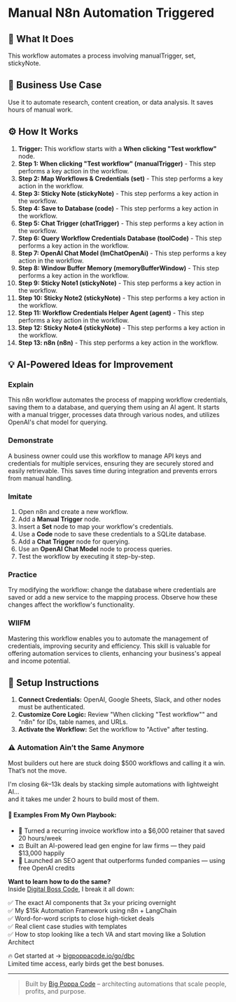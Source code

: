 # Manual N8n Automation Triggered

## 🚀 What It Does
This workflow automates a process involving manualTrigger, set, stickyNote.

## 💼 Business Use Case
Use it to automate research, content creation, or data analysis. It saves hours of manual work.

## ⚙️ How It Works
1.  **Trigger:** This workflow starts with a **When clicking "Test workflow"** node.
2. **Step 1: When clicking "Test workflow" (manualTrigger)** - This step performs a key action in the workflow.
3. **Step 2: Map Workflows & Credentials (set)** - This step performs a key action in the workflow.
4. **Step 3: Sticky Note (stickyNote)** - This step performs a key action in the workflow.
5. **Step 4: Save to Database (code)** - This step performs a key action in the workflow.
6. **Step 5: Chat Trigger (chatTrigger)** - This step performs a key action in the workflow.
7. **Step 6: Query Workflow Credentials Database (toolCode)** - This step performs a key action in the workflow.
8. **Step 7: OpenAI Chat Model (lmChatOpenAi)** - This step performs a key action in the workflow.
9. **Step 8: Window Buffer Memory (memoryBufferWindow)** - This step performs a key action in the workflow.
10. **Step 9: Sticky Note1 (stickyNote)** - This step performs a key action in the workflow.
11. **Step 10: Sticky Note2 (stickyNote)** - This step performs a key action in the workflow.
12. **Step 11: Workflow Credentials Helper Agent (agent)** - This step performs a key action in the workflow.
13. **Step 12: Sticky Note4 (stickyNote)** - This step performs a key action in the workflow.
14. **Step 13: n8n (n8n)** - This step performs a key action in the workflow.

## 💡 AI-Powered Ideas for Improvement
### Explain
This n8n workflow automates the process of mapping workflow credentials, saving them to a database, and querying them using an AI agent. It starts with a manual trigger, processes data through various nodes, and utilizes OpenAI's chat model for querying.

### Demonstrate
A business owner could use this workflow to manage API keys and credentials for multiple services, ensuring they are securely stored and easily retrievable. This saves time during integration and prevents errors from manual handling.

### Imitate
1. Open n8n and create a new workflow.
2. Add a **Manual Trigger** node.
3. Insert a **Set** node to map your workflow's credentials.
4. Use a **Code** node to save these credentials to a SQLite database.
5. Add a **Chat Trigger** node for querying.
6. Use an **OpenAI Chat Model** node to process queries.
7. Test the workflow by executing it step-by-step.

### Practice
Try modifying the workflow: change the database where credentials are saved or add a new service to the mapping process. Observe how these changes affect the workflow's functionality.

### WIIFM
Mastering this workflow enables you to automate the management of credentials, improving security and efficiency. This skill is valuable for offering automation services to clients, enhancing your business's appeal and income potential.

## 🔧 Setup Instructions
1. **Connect Credentials:** OpenAI, Google Sheets, Slack, and other nodes must be authenticated.
2. **Customize Core Logic:** Review "When clicking "Test workflow"" and "n8n" for IDs, table names, and URLs.
3. **Activate the Workflow:** Set the workflow to "Active" after testing.

### ⚠️ Automation Ain’t the Same Anymore

Most builders out here are stuck doing $500 workflows and calling it a win.  
That’s not the move.  

I'm closing $6k–$13k deals by stacking simple automations with lightweight AI...  
and it takes me under 2 hours to build most of them.

#### 🧠 Examples From My Own Playbook:
- 🔁 Turned a recurring invoice workflow into a $6,000 retainer that saved 20 hours/week  
- ⚖️ Built an AI-powered lead gen engine for law firms — they paid $13,000 happily  
- 🚀 Launched an SEO agent that outperforms funded companies — using free OpenAI credits  

**Want to learn how to do the same?**  
Inside [Digital Boss Code](https://bigpoppacode.io/go/dbc), I break it all down:

✅ The exact AI components that 3x your pricing overnight  
✅ My $15k Automation Framework using n8n + LangChain  
✅ Word-for-word scripts to close high-ticket deals  
✅ Real client case studies with templates  
✅ How to stop looking like a tech VA and start moving like a Solution Architect  

🔥 Get started at → [bigpoppacode.io/go/dbc](https://bigpoppacode.io/go/dbc)  
Limited time access, early birds get the best bonuses.

---
> Built by [Big Poppa Code](https://bigpoppacode.io) – architecting automations that scale people, profits, and purpose.
